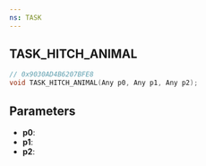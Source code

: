 ```yaml
---
ns: TASK
---
```

## TASK_HITCH_ANIMAL

```c
// 0x9030AD4B6207BFE8
void TASK_HITCH_ANIMAL(Any p0, Any p1, Any p2);
```

## Parameters
* **p0**:
* **p1**:
* **p2**:
